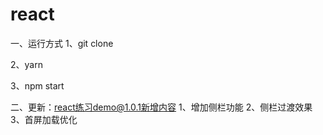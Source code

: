 # react

一、运行方式
1、git clone

2、yarn

3、npm start



二、更新：react练习demo@1.0.1新增内容
1、增加侧栏功能
2、侧栏过渡效果
3、首屏加载优化
